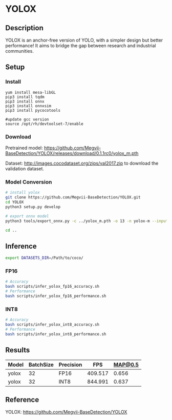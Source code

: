 # YOLOX

## Description

YOLOX is an anchor-free version of YOLO, with a simpler design but better performance! It aims to bridge the gap between research and industrial communities. 

## Setup

### Install
```
yum install mesa-libGL
pip3 install tqdm
pip3 install onnx
pip3 install onnxsim
pip3 install pycocotools

#update gcc version
source /opt/rh/devtoolset-7/enable
```

### Download

Pretrained model: <https://github.com/Megvii-BaseDetection/YOLOX/releases/download/0.1.1rc0/yolox_m.pth>

Dataset: <http://images.cocodataset.org/zips/val2017.zip> to download the validation dataset.

### Model Conversion
```bash
# install yolox
git clone https://github.com/Megvii-BaseDetection/YOLOX.git
cd YOLOX
python3 setup.py develop

# export onnx model
python3 tools/export_onnx.py -c ../yolox_m.pth -o 13 -n yolox-m --input input --output output --dynamic --output-name ../yolox.onnx

cd ..
```

## Inference
```bash
export DATASETS_DIR=/Path/to/coco/
```
### FP16

```bash
# Accuracy
bash scripts/infer_yolox_fp16_accuracy.sh
# Performance
bash scripts/infer_yolox_fp16_performance.sh
```

### INT8
```bash
# Accuracy
bash scripts/infer_yolox_int8_accuracy.sh
# Performance
bash scripts/infer_yolox_int8_performance.sh
```

## Results

Model   |BatchSize  |Precision |FPS       |MAP@0.5   |
--------|-----------|----------|----------|----------|
yolox   |    32     |   FP16   |409.517   |  0.656   |
yolox   |    32     |   INT8   |844.991   |  0.637   |

## Reference

YOLOX: https://github.com/Megvii-BaseDetection/YOLOX
